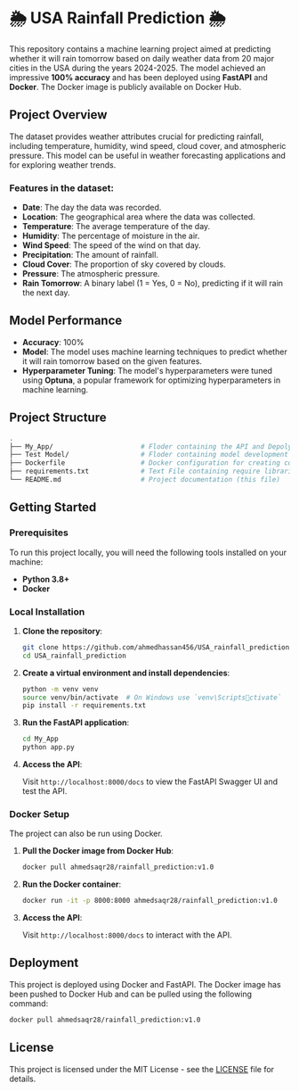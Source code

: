 # 🌦️ USA Rainfall Prediction 🌦️

This repository contains a machine learning project aimed at predicting whether it will rain tomorrow based on daily weather data from 20 major cities in the USA during the years 2024-2025. The model achieved an impressive **100% accuracy** and has been deployed using **FastAPI** and **Docker**. The Docker image is publicly available on Docker Hub.

## Project Overview

The dataset provides weather attributes crucial for predicting rainfall, including temperature, humidity, wind speed, cloud cover, and atmospheric pressure. This model can be useful in weather forecasting applications and for exploring weather trends.

### Features in the dataset:
- **Date**: The day the data was recorded.
- **Location**: The geographical area where the data was collected.
- **Temperature**: The average temperature of the day.
- **Humidity**: The percentage of moisture in the air.
- **Wind Speed**: The speed of the wind on that day.
- **Precipitation**: The amount of rainfall.
- **Cloud Cover**: The proportion of sky covered by clouds.
- **Pressure**: The atmospheric pressure.
- **Rain Tomorrow**: A binary label (1 = Yes, 0 = No), predicting if it will rain the next day.

## Model Performance

- **Accuracy**: 100%
- **Model**: The model uses machine learning techniques to predict whether it will rain tomorrow based on the given features.
- **Hyperparameter Tuning**: The model's hyperparameters were tuned using **Optuna**, a popular framework for optimizing hyperparameters in machine learning.

## Project Structure

```bash
.
├── My_App/                      # Floder containing the API and Depolyment files
├── Test Model/                  # Floder containing model development and the Data
├── Dockerfile                   # Docker configuration for creating container
├── requirements.txt             # Text File containing require libraries
└── README.md                    # Project documentation (this file)
```

## Getting Started

### Prerequisites

To run this project locally, you will need the following tools installed on your machine:

- **Python 3.8+**
- **Docker**

### Local Installation

1. **Clone the repository**:

   ```bash
   git clone https://github.com/ahmedhassan456/USA_rainfall_prediction.git
   cd USA_rainfall_prediction
   ```

2. **Create a virtual environment and install dependencies**:

   ```bash
   python -m venv venv
   source venv/bin/activate  # On Windows use `venv\Scriptsctivate`
   pip install -r requirements.txt
   ```

3. **Run the FastAPI application**:

   ```bash
   cd My_App
   python app.py
   ```

4. **Access the API**:

   Visit `http://localhost:8000/docs` to view the FastAPI Swagger UI and test the API.

### Docker Setup

The project can also be run using Docker.

1. **Pull the Docker image from Docker Hub**:

   ```bash
   docker pull ahmedsaqr28/rainfall_prediction:v1.0
   ```

2. **Run the Docker container**:

   ```bash
   docker run -it -p 8000:8000 ahmedsaqr28/rainfall_prediction:v1.0
   ```

3. **Access the API**:

   Visit `http://localhost:8000/docs` to interact with the API.


## Deployment

This project is deployed using Docker and FastAPI. The Docker image has been pushed to Docker Hub and can be pulled using the following command:

```bash
docker pull ahmedsaqr28/rainfall_prediction:v1.0
```

## License

This project is licensed under the MIT License - see the [LICENSE](LICENSE) file for details.
